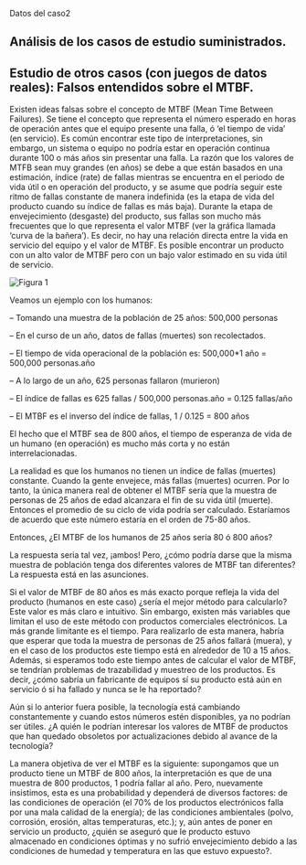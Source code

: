 Datos del caso2

## Análisis de los casos de  estudio suministrados.

## Estudio de otros casos (con juegos de datos reales): Falsos entendidos sobre el MTBF.

Existen ideas falsas sobre el concepto de MTBF (Mean Time Between Failures). Se tiene el concepto que representa el número esperado en horas de operación antes que el equipo presente una falla, ó ‘el tiempo de vida’ (en servicio).  Es común encontrar este tipo de interpretaciones, sin embargo, un sistema o equipo no podría estar en operación continua durante 100 o más años sin presentar una falla.  La razón que los valores de MTFB sean muy grandes (en años) se debe a que están basados en una estimación, índice (rate) de fallas  mientras se encuentra en el periodo de vida útil o en operación del producto, y se asume que podría seguir este ritmo de fallas constante de manera indefinida (es la etapa de vida del producto cuando su índice de fallas es más baja).  Durante la etapa de envejecimiento (desgaste) del producto, sus fallas son mucho más frecuentes que lo que representa el valor MTBF (ver la gráfica llamada ‘curva de la bañera’).  Es decir, no hay una relación directa entre la vida en servicio del equipo y el valor de MTBF.  Es posible encontrar un producto con un alto valor de MTBF pero con un bajo valor estimado en su vida útil de servicio.

<img src="https://github.com/ujurado/wikiprobabilidad/blob/master/assets/images/Grafica1.png" alt="Figura 1">

Veamos un ejemplo con los humanos:

–      Tomando una muestra de la población de 25 años: 500,000 personas

–      En el curso de un año, datos de fallas (muertes) son recolectados.

–      El tiempo de vida operacional de la población es: 500,000*1 año = 500,000 personas.año

–   A lo largo de un año, 625 personas fallaron (murieron)

–   El índice de fallas es 625 fallas / 500,000 personas.año = 0.125 fallas/año

–   El MTBF es el inverso del índice de fallas, 1 / 0.125 = 800 años

El hecho que el MTBF sea de 800 años, el tiempo de esperanza de vida de un humano (en operación) es mucho más corta y no están interrelacionadas.

La realidad es que los humanos no tienen un índice de fallas (muertes) constante.  Cuando la gente envejece, más fallas (muertes) ocurren.  Por lo tanto, la única manera real de obtener el MTBF sería que la muestra de personas de 25 años de edad alcanzara el fin de su vida útil (muerte).  Entonces el promedio de su ciclo de vida podría ser calculado.  Estaríamos de acuerdo que este número estaría en el orden de 75-80 años.

Entonces, ¿El MTBF de los humanos de 25 años sería 80 ó 800 años?

La respuesta seria tal vez, ¡ambos!  Pero, ¿cómo podría darse que la misma muestra de población tenga dos diferentes valores de MTBF tan diferentes?  La respuesta está en las asunciones.

Si el valor de MTBF de 80 años es más exacto porque refleja la vida del producto (humanos en este caso) ¿sería el mejor método para calcularlo?  Este valor es más claro e intuitivo.  Sin embargo, existen más variables que limitan el uso de este método con productos comerciales electrónicos.  La más grande limitante es el tiempo.  Para realizarlo de esta manera, habría que esperar que toda la muestra de personas de 25 años fallará (muera), y en el caso de los productos este tiempo está en alrededor de 10 a 15 años.  Además, si esperamos todo este tiempo antes de calcular el valor de MTBF, se tendrían problemas de trazabilidad y muestreo de los productos.  Es decir, ¿cómo sabría un fabricante de equipos sí su producto está aún en servicio ó si ha fallado y nunca se le ha reportado?

Aún si lo anterior fuera posible, la tecnología está cambiando constantemente y cuando estos números estén disponibles, ya no podrían ser útiles.  ¿A quién le podrían interesar los valores de MTBF de productos que han quedado obsoletos por actualizaciones debido al avance de la tecnología?

La manera objetiva de ver el MTBF es la siguiente: supongamos que un producto tiene un MTBF de 800 años, la interpretación es que de una muestra de 800 productos,  1 podría fallar al año.  Pero, nuevamente insistimos, esta es una probabilidad y dependerá de diversos factores: de las condiciones de operación (el 70% de los productos electrónicos falla por una mala calidad de la energía); de las condiciones ambientales (polvo, corrosión, erosión, altas temperaturas, etc.); y, aún antes de poner en servicio un producto, ¿quién se aseguró que le producto estuvo almacenado en condiciones óptimas y no sufrió envejecimiento debido a las condiciones de humedad y temperatura en las que estuvo expuesto?.

